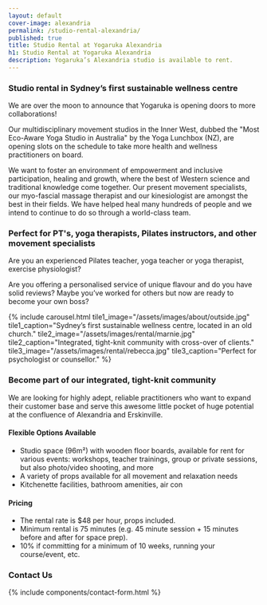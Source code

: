```yaml
---
layout: default
cover-image: alexandria
permalink: /studio-rental-alexandria/
published: true
title: Studio Rental at Yogaruka Alexandria
h1: Studio Rental at Yogaruka Alexandria
description: Yogaruka’s Alexandria studio is available to rent.
---
```


<section markdown="1" class="Longform Longform--blogpost">

### Studio rental in Sydney’s first sustainable wellness centre

We are over the moon to announce that Yogaruka is opening doors to more collaborations! 

Our multidisciplinary movement studios in the Inner West, dubbed the "Most Eco-Aware Yoga Studio in Australia" by the Yoga Lunchbox (NZ), are opening slots on the schedule to take more health and wellness practitioners on board.  

We want to foster an environment of empowerment and inclusive participation, healing and growth, where the best of Western science and traditional knowledge come together. Our present movement specialists, our myo-fascial massage therapist and our kinesiologist are amongst the best in their fields. We have helped heal many hundreds of people and we intend to continue to do so through a world-class team.

### Perfect for PT's, yoga therapists, Pilates instructors, and other movement specialists

Are you an experienced Pilates teacher, yoga teacher or yoga therapist, exercise physiologist?

Are you offering a personalised service of unique flavour and do you have solid reviews? Maybe you’ve worked for others but now are ready to become your own boss?   
</section>

<section id="studio">
  {% include carousel.html tile1_image="/assets/images/about/outside.jpg" tile1_caption="Sydney’s first sustainable wellness centre, located in an old church." tile2_image="/assets/images/rental/marnie.jpg"  tile2_caption="Integrated, tight-knit community with cross-over of clients." tile3_image="/assets/images/rental/rebecca.jpg" tile3_caption="Perfect for psychologist or counsellor." %}
</section>

<section markdown="1" class="Longform Longform--blogpost">

### Become part of our integrated, tight-knit community

We are looking for highly adept, reliable practitioners who want to expand their customer base and serve this awesome little pocket of huge potential at the confluence of Alexandria and Erskinville.

#### Flexible Options Available

- Studio space (96m²) with wooden floor boards, available for rent for various events: workshops, teacher trainings, group or private sessions, but also photo/video shooting, and more
- A variety of props available for all movement and relaxation needs
- Kitchenette facilities, bathroom amenities, air con

#### Pricing

- The rental rate is $48 per hour, props included. 
- Minimum rental is 75 minutes (e.g. 45 minute session + 15 minutes before and after for space prep).
- 10% if committing for a minimum of 10 weeks, running your course/event, etc.

### Contact Us

<div class="m-top--md">
  {% include components/contact-form.html %}
</div>
</section>
